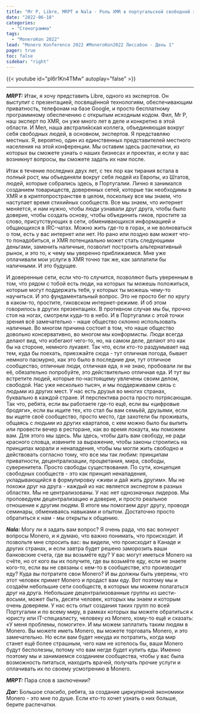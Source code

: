 ```yaml
---
title: "Mr P, Libre, MRPT и Nala - Роль XMR в португальской свободной экономике"
date: "2022-06-18"
categories:
  - "Стенограмма"
tags:
  - "MoneroKon 2022"
lead: "Monero Konferenco 2022 #MoneroKon2022 Лиссабон - День 1"
pager: true
toc: false
sidebar: "right"
---
```


{{< youtube id="pI6r1Kn4TMw" autoplay="false" >}}

---

_**MRPT:**_ Итак, я хочу представить Libre, одного из экспертов. Он выступит с презентацией, посвящённой технологиям, обеспечивающим приватность, телефонам на базе Google, и просто бесплатному программному обеспечению с открытым исходным кодом. Фил, Mr P, наш эксперт по XMR, он уже много лет в деле и конкретно в этой области. И Мел, наша австралийская коллега, объединяющая вокруг себя свободных людей, в основном, экспертов. Я представляю местных. Я, вероятно, один из единственных представителей местного населения на этой конференции. Мы оставим здесь распечатки, из которых вы сможете узнать о наших бизнесах и проектах, и если у вас возникнут вопросы, вы сможете задать их нам после.

Итак в течение последних двух лет, с тех пор как тирания встала в полный рост, мы объединяли вокруг себя людей из Европы, из Штатов, людей, которые собрались здесь, в Португалии. Лично я занимался созданием товариществ, доверенных сетей, которые так необходимы в XMR и в криптопространстве в целом, поскольку все мы знаем, что наступает время стихийных сообществ. Все мы знаем, что интернет меняется, и нам нужно, чтобы люди узнавали друг друга, чтобы было доверие, чтобы создать основу, чтобы объединить гиков, простите за слово, присутствующих в сети, обменивающихся информацией и общающихся в IRC-чатах. Можно жить где-то в горах, и не волноваться о том, есть у вас интернет или нет. Но рано или поздно вам может что-то понадобиться, и XMR потенциально может стать следующими деньгами, заменить наличные, позволит построить альтернативный рынок, и это то, к чему мы уверенно приближаемся. Мне уже оплачивали мои услуги в XMR точно так же, как заплатили бы наличными. И это будущее.

И доверенные сети, если что-то случится, позволяют быть уверенным в том, что рядом с тобой есть люди, на которых ты можешь положиться, которые могут поддержать тебя, у которых ты можешь чему-то научиться. И это фундаментальный вопрос. Это не просто бег по кругу в каком-то, простите, гиковском интернет-режиме. И об этом говорилось в других презентациях. В противном случае мы бы, прочно стоя на ногах, смотрели куда-то в небо. И в Португалии с этой точки зрения всё замечательно - наше общество склонно использовать наличные. Во многом причина состоит в том, что наше общество довольно консервативно, во многом мы конформисты. Люди всегда делают вид, что избегают чего-то, но, на самом деле, делают это как бы на стороне, немного лукавят. Так что, если кто-то раздумывает над тем, куда бы поехать, приезжайте сюда - тут отличная погода, бывает немного пасмурно, как это было в последние дни, тут отличное сообщество, отличные люди, отличная еда, я не знаю, пробовали ли вы её, обязательно попробуйте, это действительно отличная еда. И тут вы встретите людей, которые по-настоящему увлечены своим делом, свободой. Нас уже несколько тысяч, и мы поддерживаем связь с людьми из других мест. У нас есть друзья во многих странах, буквально в каждой стране. И перспектива роста просто потрясающая. Так что, ребята, если вы работаете где-то ещё, если вы «цифровые бродяги», если вы ищите тех, кто стал бы вам семьёй, друзьями, если вы ищете своё сообщество, просто место, где захотели бы проживать, общаясь с людьми из других кварталов, с кем можно было бы выпить или провести вечер в ресторане, как во время локаута, мы поможем вам. Для этого мы здесь. Мы здесь, чтобы дать вам свободу, не ради красного словца, извините за выражение, чтобы законы строились на принципах морали и ненападения, чтобы мы могли жить свободно и действовать согласно тому, что все мы так любим: принципам приватности, децентрализации, процветания, мира, свободы, суверенитета. Просто свободы существования. По сути, концепция свободных сообществ - это как принцип ненападения, укладывающийся в формулировку «живи и дай жить другим». Мы не похожи друг на друга - каждый из нас является экспертом в разных областях. Мы не централизованы. У нас нет однозначных лидеров. Мы проповедуем децентрализацию и доверие, и просто реальное отношение к другим людям. В итоге мы помогаем друг другу, проводя семинары, обмениваясь навыками и опытом. Достаточно просто обратиться к нам - мы открыты к общению.

_**Nala:**_ Могу ли я задать вам вопрос? Я очень рада, что вас волнуют вопросы Monero, и я думаю, что важно понимать, что происходит. И позвольте мне спросить вас: вы видели, что происходит в Канаде и других странах, и если завтра будет решено заморозить ваши банковские счета, где вы возьмёте еду? У вас могут иметься Monero на счёте, но от кого вы их получите, где вы возьмёте еду, если не знаете кого-то, если вы не связаны с кем-то в сообществе, кто производит еду? Куда вы потратите свои Monero? И вы должны быть уверены, что этот человек примет Monero и продаст вам еду. Вот поэтому мы и создаём небольшие сети сообществ, в которых мы можем полагаться друг на друга. Небольшие децентрализованные группы из шести-восьми, может быть, десяти человек, которых мы знаем и которым очень доверяем. У нас есть опыт создания таких групп по всей Португалии и по всему миру, в рамках которых вы можете обратиться к юристу или IT-специалисту, человеку из Monero, кому-то ещё и сказать: «У меня проблемы, помогите». И мы можем заплатить таким людям в Monero. Вы можете иметь Monero, вы можете торговать Monero, и это замечательно. Но если вам будет некуда их потратить, когда мир станет ещё более страшным, чего нам не хотелось бы, ваши Monero будут бесполезны, потому что вам негде будет купить еды. Именно поэтому мы и занимаемся созданием сообщества, чтобы у вас была возможность питаться, находить врачей, получать прочие услуги и оплачивать их по своему усмотрению в Monero.

_**MRPT:**_ Пара слов в заключении?

_**Даг:**_ Большое спасибо, ребята, за создание циркулярной экономики Monero - это мне по душе. Если кто-то хочет узнать о них больше, берите распечатки.
